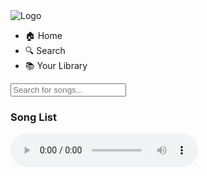 <!DOCTYPE html>
<html lang="en">
<head>
    <meta charset="UTF-8">
    <title>Mini Spotify</title>
    <link rel="stylesheet" href="style.css">
</head>
<body>
    <div class="sidebar">
        <div class="logo">
            <img src="https://upload.wikimedia.org/wikipedia/commons/3/3c/Logo_Blue.png" alt="Logo" />
        </div>
        <ul class="menu">
            <li><span class="icon">🏠</span> Home</li>
            <li><span class="icon">🔍</span> Search</li>
            <li><span class="icon">📚</span> Your Library</li>
        </ul>
    </div>
    <div class="main-content">
        <div class="topbar">
            <input type="text" placeholder="Search for songs..." id="search-bar">
        </div>
        <div class="player-section">
            <h3>Song List</h3>
            <ul id="song-list"></ul>
            <audio id="audio-player" controls></audio>
        </div>
    </div>
    <script src="player.js"></script>
</body>
</html>

